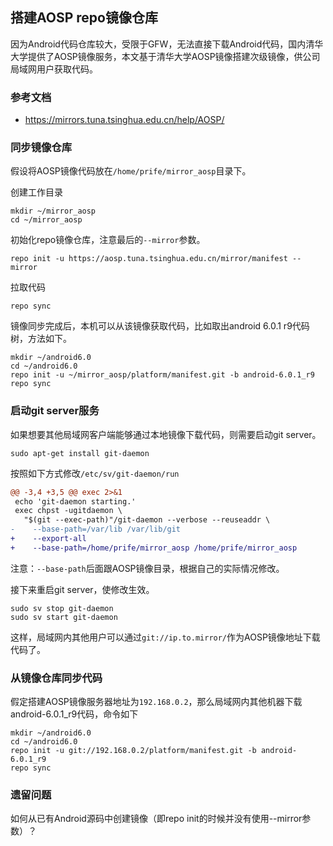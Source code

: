 ## 搭建AOSP repo镜像仓库

因为Android代码仓库较大，受限于GFW，无法直接下载Android代码，国内清华大学提供了AOSP镜像服务，本文基于清华大学AOSP镜像搭建次级镜像，供公司局域网用户获取代码。

### 参考文档

- https://mirrors.tuna.tsinghua.edu.cn/help/AOSP/

### 同步镜像仓库

假设将AOSP镜像代码放在`/home/prife/mirror_aosp`目录下。

创建工作目录
```
mkdir ~/mirror_aosp
cd ~/mirror_aosp
```

初始化repo镜像仓库，注意最后的`--mirror`参数。
```
repo init -u https://aosp.tuna.tsinghua.edu.cn/mirror/manifest --mirror
```

拉取代码
```
repo sync
```

镜像同步完成后，本机可以从该镜像获取代码，比如取出android 6.0.1 r9代码树，方法如下。

```
mkdir ~/android6.0
cd ~/android6.0
repo init -u ~/mirror_aosp/platform/manifest.git -b android-6.0.1_r9
repo sync
```

### 启动git server服务

如果想要其他局域网客户端能够通过本地镜像下载代码，则需要启动git server。

```
sudo apt-get install git-daemon
```

按照如下方式修改`/etc/sv/git-daemon/run`

```diff
@@ -3,4 +3,5 @@ exec 2>&1
 echo 'git-daemon starting.'
 exec chpst -ugitdaemon \
   "$(git --exec-path)"/git-daemon --verbose --reuseaddr \
-    --base-path=/var/lib /var/lib/git
+    --export-all
+    --base-path=/home/prife/mirror_aosp /home/prife/mirror_aosp
```

注意：`--base-path`后面跟AOSP镜像目录，根据自己的实际情况修改。

接下来重启git server，使修改生效。
```
sudo sv stop git-daemon
sudo sv start git-daemon
```

这样，局域网内其他用户可以通过`git://ip.to.mirror/`作为AOSP镜像地址下载代码了。

### 从镜像仓库同步代码

假定搭建AOSP镜像服务器地址为`192.168.0.2`，那么局域网内其他机器下载android-6.0.1_r9代码，命令如下

```
mkdir ~/android6.0
cd ~/android6.0
repo init -u git://192.168.0.2/platform/manifest.git -b android-6.0.1_r9
repo sync
```

### 遗留问题

如何从已有Android源码中创建镜像（即repo init的时候并没有使用--mirror参数）？